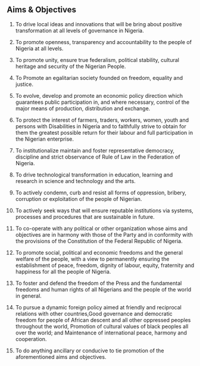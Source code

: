 ## Aims & Objectives

1. To drive local ideas and innovations that will be bring about positive transformation at all levels of governance in Nigeria.

2. To promote openness, transparency and accountability to the people of Nigeria at all levels.

3. To promote unity, ensure true federalism, political stability, cultural heritage and security of the Nigerian People.

4. To Promote  an  egalitarian society founded on freedom, equality and justice.

6. To evolve, develop and promote an economic policy direction which guarantees public participation in, and where necessary, control of the major means of production, distribution and exchange.

7. To protect the interest of farmers, traders, workers, women, youth and persons with Disabilities in Nigeria and to faithfully strive to obtain for them the greatest possible return for their labour and full participation in the Nigerian enterprise.

8. To institutionalize maintain and foster representative democracy, discipline and strict observance of Rule of Law in the Federation of Nigeria.

9. To drive technological transformation in education, learning and research in science and technology and the arts.

10. To actively condemn, curb and resist all forms of oppression, bribery, corruption or exploitation of the people of Nigerian.

11. To actively seek ways that will ensure reputable institutions via systems, processes and procedures that are sustainable in future.

12. To co-operate with any political or other organization whose aims and objectives are in harmony with those of the Party and in conformity with the provisions of the Constitution of the Federal Republic of Nigeria.

13. To promote social, political and economic freedoms and the general welfare of the people, with a view to permanently ensuring the establishment of peace, freedom, dignity of labour, equity, fraternity and happiness for all the people of Nigeria.

14. To foster and defend the freedom of the Press and the fundamental freedoms and human rights of all Nigerians and the people of the world in general.

15. To pursue a dynamic foreign policy aimed at friendly and reciprocal relations with other countries,Good governance and democratic freedom for people of African descent and all other oppressed peoples throughout the world, Promotion of cultural values of black peoples all over the world; and Maintenance of international peace, harmony and cooperation.

16. To do anything ancillary or conducive to tie promotion of the aforementioned aims and objectives.
